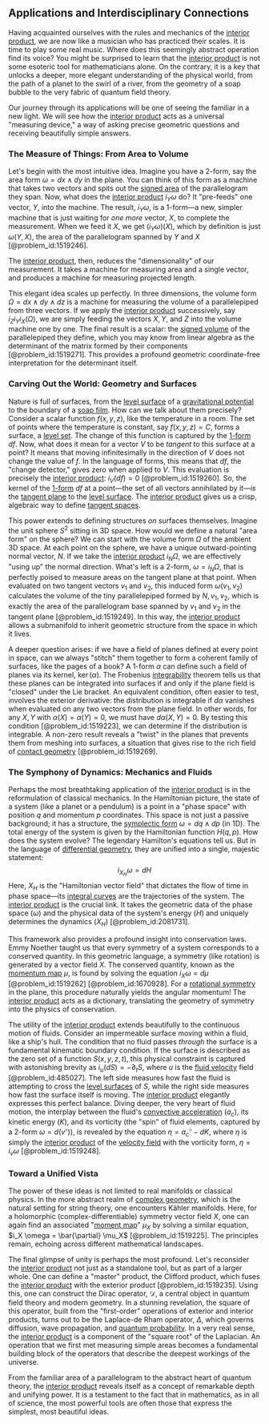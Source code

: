 ## Applications and Interdisciplinary Connections

Having acquainted ourselves with the rules and mechanics of the [interior product](@article_id:157633), we are now like a musician who has practiced their scales. It is time to play some real music. Where does this seemingly abstract operation find its voice? You might be surprised to learn that the [interior product](@article_id:157633) is not some esoteric tool for mathematicians alone. On the contrary, it is a key that unlocks a deeper, more elegant understanding of the physical world, from the path of a planet to the swirl of a river, from the geometry of a soap bubble to the very fabric of quantum field theory.

Our journey through its applications will be one of seeing the familiar in a new light. We will see how the [interior product](@article_id:157633) acts as a universal "measuring device," a way of asking precise geometric questions and receiving beautifully simple answers.

### The Measure of Things: From Area to Volume

Let's begin with the most intuitive idea. Imagine you have a 2-form, say the area form $\omega = dx \wedge dy$ in the plane. You can think of this form as a machine that takes two vectors and spits out the [signed area](@article_id:169094) of the parallelogram they span. Now, what does the [interior product](@article_id:157633) $i_Y \omega$ do? It "pre-feeds" one vector, $Y$, into the machine. The result, $i_Y \omega$, is a 1-form—a new, simpler machine that is just waiting for *one more* vector, $X$, to complete the measurement. When we feed it $X$, we get $(i_Y \omega)(X)$, which by definition is just $\omega(Y, X)$, the area of the parallelogram spanned by $Y$ and $X$ [@problem_id:1519246].

The [interior product](@article_id:157633), then, reduces the "dimensionality" of our measurement. It takes a machine for measuring area and a single vector, and produces a machine for measuring projected length.

This elegant idea scales up perfectly. In three dimensions, the volume form $\Omega = dx \wedge dy \wedge dz$ is a machine for measuring the volume of a parallelepiped from three vectors. If we apply the [interior product](@article_id:157633) successively, say $i_Z i_Y i_X (\Omega)$, we are simply feeding the vectors $X, Y,$ and $Z$ into the volume machine one by one. The final result is a scalar: the [signed volume](@article_id:149434) of the parallelepiped they define, which you may know from linear algebra as the determinant of the matrix formed by their components [@problem_id:1519271]. This provides a profound geometric coordinate-free interpretation for the determinant itself.

### Carving Out the World: Geometry and Surfaces

Nature is full of surfaces, from the [level surface](@article_id:271408) of a [gravitational potential](@article_id:159884) to the boundary of a [soap film](@article_id:267134). How can we talk about them precisely? Consider a scalar function $f(x, y, z)$, like the temperature in a room. The set of points where the temperature is constant, say $f(x,y,z)=C$, forms a surface, a [level set](@article_id:636562). The change of this function is captured by the [1-form](@article_id:275357) $df$. Now, what does it mean for a vector $V$ to be *tangent* to this surface at a point? It means that moving infinitesimally in the direction of $V$ does not change the value of $f$. In the language of forms, this means that $df$, the "change detector," gives zero when applied to $V$. This evaluation is precisely the [interior product](@article_id:157633): $i_V (df) = 0$ [@problem_id:1519260]. So, the kernel of the [1-form](@article_id:275357) $df$ at a point—the set of all vectors annihilated by it—*is* the [tangent plane](@article_id:136420) to the [level surface](@article_id:271408). The [interior product](@article_id:157633) gives us a crisp, algebraic way to define [tangent spaces](@article_id:198643).

This power extends to defining structures *on* surfaces themselves. Imagine the unit sphere $S^2$ sitting in 3D space. How would we define a natural "area form" on the sphere? We can start with the volume form $\Omega$ of the ambient 3D space. At each point on the sphere, we have a unique outward-pointing normal vector, $N$. If we take the [interior product](@article_id:157633) $i_N \Omega$, we are effectively "using up" the normal direction. What's left is a 2-form, $\omega = i_N \Omega$, that is perfectly poised to measure areas on the tangent plane at that point. When evaluated on two tangent vectors $v_1$ and $v_2$, this induced form $\omega(v_1, v_2)$ calculates the volume of the tiny parallelepiped formed by $N, v_1, v_2$, which is exactly the area of the parallelogram base spanned by $v_1$ and $v_2$ in the tangent plane [@problem_id:1519249]. In this way, the [interior product](@article_id:157633) allows a submanifold to inherit geometric structure from the space in which it lives.

A deeper question arises: if we have a field of planes defined at every point in space, can we always "stitch" them together to form a coherent family of surfaces, like the pages of a book? A 1-form $\alpha$ can define such a field of planes via its kernel, $\ker(\alpha)$. The Frobenius [integrability](@article_id:141921) theorem tells us that these planes can be integrated into surfaces if and only if the plane field is "closed" under the Lie bracket. An equivalent condition, often easier to test, involves the exterior derivative: the distribution is integrable if $d\alpha$ vanishes when evaluated on any two vectors from the plane field. In other words, for any $X, Y$ with $\alpha(X) = \alpha(Y) = 0$, we must have $d\alpha(X,Y)=0$. By testing this condition [@problem_id:1519223], we can determine if the distribution is integrable. A non-zero result reveals a "twist" in the planes that prevents them from meshing into surfaces, a situation that gives rise to the rich field of [contact geometry](@article_id:634903) [@problem_id:1519269].

### The Symphony of Dynamics: Mechanics and Fluids

Perhaps the most breathtaking application of the [interior product](@article_id:157633) is in the reformulation of classical mechanics. In the Hamiltonian picture, the state of a system (like a planet or a pendulum) is a point in a "phase space" with position $q$ and momentum $p$ coordinates. This space is not just a passive background; it has a structure, the [symplectic form](@article_id:161125) $\omega = dq \wedge dp$ (in 1D). The total energy of the system is given by the Hamiltonian function $H(q,p)$. How does the system evolve? The legendary Hamilton's equations tell us. But in the language of [differential geometry](@article_id:145324), they are unified into a single, majestic statement:
$$ i_{X_H} \omega = dH $$
Here, $X_H$ is the "Hamiltonian vector field" that dictates the flow of time in phase space—its [integral curves](@article_id:161364) are the trajectories of the system. The [interior product](@article_id:157633) is the crucial link. It takes the geometric data of the phase space ($\omega$) and the physical data of the system's energy ($H$) and uniquely determines the dynamics ($X_H$) [@problem_id:2081731].

This framework also provides a profound insight into conservation laws. Emmy Noether taught us that every symmetry of a system corresponds to a conserved quantity. In this geometric language, a symmetry (like rotation) is generated by a vector field $X$. The conserved quantity, known as the [momentum map](@article_id:161328) $\mu$, is found by solving the equation $i_X \omega = d\mu$ [@problem_id:1519262] [@problem_id:1670928]. For a [rotational symmetry](@article_id:136583) in the plane, this procedure naturally yields the angular momentum! The [interior product](@article_id:157633) acts as a dictionary, translating the geometry of symmetry into the physics of conservation.

The utility of the [interior product](@article_id:157633) extends beautifully to the continuous motion of fluids. Consider an impermeable surface moving within a fluid, like a ship's hull. The condition that no fluid passes *through* the surface is a fundamental kinematic boundary condition. If the surface is described as the zero set of a function $S(x,y,z,t)$, this physical constraint is captured with astonishing brevity as $i_u(dS) = -\partial_t S$, where $u$ is the [fluid velocity](@article_id:266826) field [@problem_id:485027]. The left side measures how fast the fluid is attempting to cross the [level surfaces](@article_id:195533) of $S$, while the right side measures how fast the surface itself is moving. The [interior product](@article_id:157633) elegantly expresses this perfect balance. Diving deeper, the very heart of fluid motion, the interplay between the fluid's [convective acceleration](@article_id:262659) ($a_c$), its kinetic energy ($K$), and its vorticity (the "spin" of fluid elements, captured by a 2-form $\omega = d(v^\flat)$), is revealed by the equation $\eta = a_c^\flat - dK$, where $\eta$ is simply the [interior product](@article_id:157633) of the [velocity field](@article_id:270967) with the vorticity form, $\eta = i_v \omega$ [@problem_id:1519248].

### Toward a Unified Vista

The power of these ideas is not limited to real manifolds or classical physics. In the more abstract realm of [complex geometry](@article_id:158586), which is the natural setting for string theory, one encounters Kähler manifolds. Here, for a holomorphic (complex-differentiable) symmetry vector field $X$, one can again find an associated "[moment map](@article_id:157444)" $\mu_X$ by solving a similar equation, $i_X \omega = \bar{\partial} \mu_X$ [@problem_id:1519225]. The principles remain, echoing across different mathematical landscapes.

The final glimpse of unity is perhaps the most profound. Let's reconsider the [interior product](@article_id:157633) not just as a standalone tool, but as part of a larger whole. One can define a "master" product, the Clifford product, which fuses the [interior product](@article_id:157633) with the exterior product [@problem_id:1519235]. Using this, one can construct the Dirac operator, $\mathcal{D}$, a central object in quantum field theory and modern geometry. In a stunning revelation, the square of this operator, built from the "first-order" operations of exterior and interior products, turns out to be the Laplace-de Rham operator, $\Delta$, which governs diffusion, wave propagation, and [quantum probability](@article_id:184302). In a very real sense, the [interior product](@article_id:157633) is a component of the "square root" of the Laplacian. An operation that we first met measuring simple areas becomes a fundamental building block of the operators that describe the deepest workings of the universe.

From the familiar area of a parallelogram to the abstract heart of quantum theory, the [interior product](@article_id:157633) reveals itself as a concept of remarkable depth and unifying power. It is a testament to the fact that in mathematics, as in all of science, the most powerful tools are often those that express the simplest, most beautiful ideas.